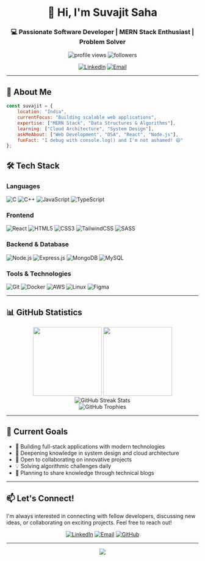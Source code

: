 <div align="center">
  
# 👋 Hi, I'm Suvajit Saha

### 💻 Passionate Software Developer | MERN Stack Enthusiast | Problem Solver

<p>
  <img src="https://komarev.com/ghpvc/?username=suvajit2640&label=Profile%20views&color=0e75b6&style=flat" alt="profile views" />
  <img src="https://img.shields.io/github/followers/suvajit2640?label=Followers&style=social" alt="followers" />
</p>

[![LinkedIn](https://img.shields.io/badge/LinkedIn-Connect-blue?style=for-the-badge&logo=linkedin)](https://www.linkedin.com/in/suvajit-saha/)
[![Email](https://img.shields.io/badge/Email-Contact-red?style=for-the-badge&logo=gmail)](mailto:suvajit2003saha@gmail.com)

</div>

---

## 🚀 About Me

```javascript
const suvajit = {
    location: "India",
    currentFocus: "Building scalable web applications",
    expertise: ["MERN Stack", "Data Structures & Algorithms"],
    learning: ["Cloud Architecture", "System Design"],
    askMeAbout: ["Web Development", "DSA", "React", "Node.js"],
    funFact: "I debug with console.log() and I'm not ashamed! 😄"
};
```

## 🛠️ Tech Stack

### Languages
![C](https://img.shields.io/badge/C-00599C?style=for-the-badge&logo=c&logoColor=white)
![C++](https://img.shields.io/badge/C++-00599C?style=for-the-badge&logo=cplusplus&logoColor=white)
![JavaScript](https://img.shields.io/badge/JavaScript-F7DF1E?style=for-the-badge&logo=javascript&logoColor=black)
![TypeScript](https://img.shields.io/badge/TypeScript-007ACC?style=for-the-badge&logo=typescript&logoColor=white)

### Frontend
![React](https://img.shields.io/badge/React-20232A?style=for-the-badge&logo=react&logoColor=61DAFB)
![HTML5](https://img.shields.io/badge/HTML5-E34F26?style=for-the-badge&logo=html5&logoColor=white)
![CSS3](https://img.shields.io/badge/CSS3-1572B6?style=for-the-badge&logo=css3&logoColor=white)
![TailwindCSS](https://img.shields.io/badge/Tailwind_CSS-38B2AC?style=for-the-badge&logo=tailwind-css&logoColor=white)
![SASS](https://img.shields.io/badge/Sass-CC6699?style=for-the-badge&logo=sass&logoColor=white)

### Backend & Database
![Node.js](https://img.shields.io/badge/Node.js-43853D?style=for-the-badge&logo=node.js&logoColor=white)
![Express.js](https://img.shields.io/badge/Express.js-404D59?style=for-the-badge&logo=express&logoColor=white)
![MongoDB](https://img.shields.io/badge/MongoDB-4EA94B?style=for-the-badge&logo=mongodb&logoColor=white)
![MySQL](https://img.shields.io/badge/MySQL-005C84?style=for-the-badge&logo=mysql&logoColor=white)

### Tools & Technologies
![Git](https://img.shields.io/badge/Git-F05032?style=for-the-badge&logo=git&logoColor=white)
![Docker](https://img.shields.io/badge/Docker-2496ED?style=for-the-badge&logo=docker&logoColor=white)
![AWS](https://img.shields.io/badge/AWS-232F3E?style=for-the-badge&logo=amazon-aws&logoColor=white)
![Linux](https://img.shields.io/badge/Linux-FCC624?style=for-the-badge&logo=linux&logoColor=black)
![Figma](https://img.shields.io/badge/Figma-F24E1E?style=for-the-badge&logo=figma&logoColor=white)

---

## 📊 GitHub Statistics

<div align="center">
  <img height="180em" src="https://github-readme-stats.vercel.app/api?username=suvajit2640&show_icons=true&theme=tokyonight&include_all_commits=true&count_private=true"/>
  <img height="180em" src="https://github-readme-stats.vercel.app/api/top-langs/?username=suvajit2640&layout=compact&langs_count=8&theme=tokyonight"/>
</div>

<div align="center">
  <img src="https://github-readme-streak-stats.herokuapp.com/?user=suvajit2640&theme=tokyonight" alt="GitHub Streak Stats" />
</div>

<div align="center">
  <img src="https://github-profile-trophy.vercel.app/?username=suvajit2640&theme=tokyonight&no-frame=true&row=1&column=7" alt="GitHub Trophies" />
</div>

---

## 🎯 Current Goals

- 🔭 Building full-stack applications with modern technologies
- 🌱 Deepening knowledge in system design and cloud architecture
- 👯 Open to collaborating on innovative projects
- 💡 Solving algorithmic challenges daily
- 📝 Planning to share knowledge through technical blogs

---

## 📫 Let's Connect!

I'm always interested in connecting with fellow developers, discussing new ideas, or collaborating on exciting projects. Feel free to reach out!

<div align="center">
  
[![LinkedIn](https://img.shields.io/badge/LinkedIn-0077B5?style=for-the-badge&logo=linkedin&logoColor=white)](https://www.linkedin.com/in/suvajit-saha/)
[![Email](https://img.shields.io/badge/Gmail-D14836?style=for-the-badge&logo=gmail&logoColor=white)](mailto:suvajit2003saha@gmail.com)
[![GitHub](https://img.shields.io/badge/GitHub-100000?style=for-the-badge&logo=github&logoColor=white)](https://github.com/suvajit2640)

</div>

---

<div align="center">
  <img src="https://capsule-render.vercel.app/api?type=waving&color=gradient&height=100&section=footer"/>
</div>
